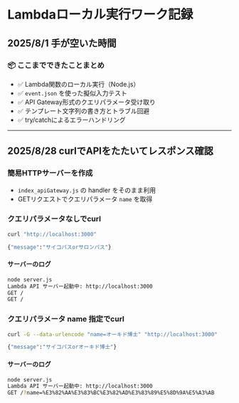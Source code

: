 # Lambdaローカル実行ワーク記録

## 2025/8/1 手が空いた時間

### 📦 ここまでできたことまとめ

- ✅ Lambda関数のローカル実行（Node.js）
- ✅ `event.json` を使った擬似入力テスト
- ✅ API Gateway形式のクエリパラメータ受け取り
- ✅ テンプレート文字列の書き方とトラブル回避
- ✅ try/catchによるエラーハンドリング

---

## 2025/8/28 curlでAPIをたたいてレスポンス確認

### 簡易HTTPサーバーを作成

- `index_apiGateway.js` の handler をそのまま利用
- GETリクエストでクエリパラメータ `name` を取得

### クエリパラメータなしでcurl

```bash
curl "http://localhost:3000"

{"message":"サイコパスorサロンパス"}
```
#### サーバーのログ

```bash
node server.js
Lambda API サーバー起動中: http://localhost:3000
GET /
GET /
```

### クエリパラメータ name 指定でcurl

```bash
curl -G --data-urlencode "name=オーキド博士" "http://localhost:3000"

{"message":"サイコパスorオーキド博士"}
```
#### サーバーのログ

```bash
node server.js
Lambda API サーバー起動中: http://localhost:3000
GET /?name=%E3%82%AA%E3%83%BC%E3%82%AD%E3%83%89%E5%8D%9A%E5%A3%AB
```